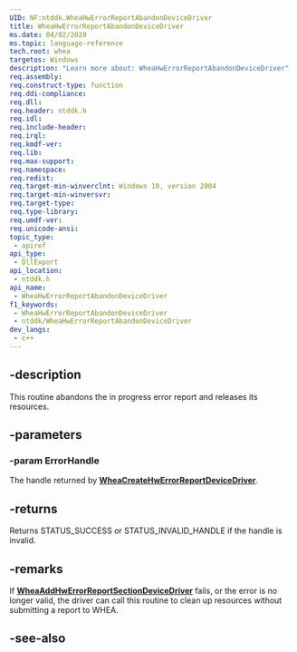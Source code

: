 ```yaml
---
UID: NF:ntddk.WheaHwErrorReportAbandonDeviceDriver
title: WheaHwErrorReportAbandonDeviceDriver
ms.date: 04/02/2020
ms.topic: language-reference
tech.root: whea
targetos: Windows
description: "Learn more about: WheaHwErrorReportAbandonDeviceDriver"
req.assembly: 
req.construct-type: function
req.ddi-compliance: 
req.dll: 
req.header: ntddk.h
req.idl: 
req.include-header: 
req.irql: 
req.kmdf-ver: 
req.lib: 
req.max-support: 
req.namespace: 
req.redist: 
req.target-min-winverclnt: Windows 10, version 2004
req.target-min-winversvr: 
req.target-type: 
req.type-library: 
req.umdf-ver: 
req.unicode-ansi: 
topic_type:
 - apiref
api_type:
 - DllExport
api_location:
 - ntddk.h
api_name:
 - WheaHwErrorReportAbandonDeviceDriver
f1_keywords:
 - WheaHwErrorReportAbandonDeviceDriver
 - ntddk/WheaHwErrorReportAbandonDeviceDriver
dev_langs:
 - c++
---
```


## -description

This routine abandons the in progress error report and releases its resources.

## -parameters

### -param ErrorHandle

The handle returned by [**WheaCreateHwErrorReportDeviceDriver**](nf-ntddk-wheacreatehwerrorreportdevicedriver.md).

## -returns

Returns STATUS_SUCCESS or STATUS_INVALID_HANDLE if the handle is invalid.

## -remarks

If [**WheaAddHwErrorReportSectionDeviceDriver**](nf-ntddk-wheaaddhwerrorreportsectiondevicedriver.md) fails, or the error is no longer valid, the driver can call this routine to clean up resources without submitting a report to WHEA.

## -see-also


